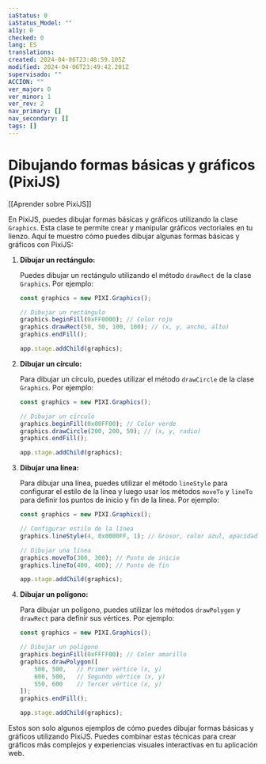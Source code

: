 ```yaml
---
iaStatus: 0
iaStatus_Model: ""
a11y: 0
checked: 0
lang: ES
translations: 
created: 2024-04-06T23:48:59.105Z
modified: 2024-04-06T23:49:42.201Z
supervisado: ""
ACCION: ""
ver_major: 0
ver_minor: 1
ver_rev: 2
nav_primary: []
nav_secondary: []
tags: []
---
```

# Dibujando formas básicas y gráficos (PixiJS)

[[Aprender sobre PixiJS]]

En PixiJS, puedes dibujar formas básicas y gráficos utilizando la clase `Graphics`. Esta clase te permite crear y manipular gráficos vectoriales en tu lienzo. Aquí te muestro cómo puedes dibujar algunas formas básicas y gráficos con PixiJS:

1. **Dibujar un rectángulo:**
   
   Puedes dibujar un rectángulo utilizando el método `drawRect` de la clase `Graphics`. Por ejemplo:
   ```javascript
   const graphics = new PIXI.Graphics();

   // Dibujar un rectángulo
   graphics.beginFill(0xFF0000); // Color rojo
   graphics.drawRect(50, 50, 100, 100); // (x, y, ancho, alto)
   graphics.endFill();

   app.stage.addChild(graphics);
   ```

2. **Dibujar un círculo:**

   Para dibujar un círculo, puedes utilizar el método `drawCircle` de la clase `Graphics`. Por ejemplo:
   ```javascript
   const graphics = new PIXI.Graphics();

   // Dibujar un círculo
   graphics.beginFill(0x00FF00); // Color verde
   graphics.drawCircle(200, 200, 50); // (x, y, radio)
   graphics.endFill();

   app.stage.addChild(graphics);
   ```

3. **Dibujar una línea:**

   Para dibujar una línea, puedes utilizar el método `lineStyle` para configurar el estilo de la línea y luego usar los métodos `moveTo` y `lineTo` para definir los puntos de inicio y fin de la línea. Por ejemplo:
   ```javascript
   const graphics = new PIXI.Graphics();

   // Configurar estilo de la línea
   graphics.lineStyle(4, 0x0000FF, 1); // Grosor, color azul, opacidad 1

   // Dibujar una línea
   graphics.moveTo(300, 300); // Punto de inicio
   graphics.lineTo(400, 400); // Punto de fin

   app.stage.addChild(graphics);
   ```

4. **Dibujar un polígono:**

   Para dibujar un polígono, puedes utilizar los métodos `drawPolygon` y `drawRect` para definir sus vértices. Por ejemplo:
   ```javascript
   const graphics = new PIXI.Graphics();

   // Dibujar un polígono
   graphics.beginFill(0xFFFF00); // Color amarillo
   graphics.drawPolygon([
       500, 500,   // Primer vértice (x, y)
       600, 500,   // Segundo vértice (x, y)
       550, 600    // Tercer vértice (x, y)
   ]);
   graphics.endFill();

   app.stage.addChild(graphics);
   ```

Estos son solo algunos ejemplos de cómo puedes dibujar formas básicas y gráficos utilizando PixiJS. Puedes combinar estas técnicas para crear gráficos más complejos y experiencias visuales interactivas en tu aplicación web.